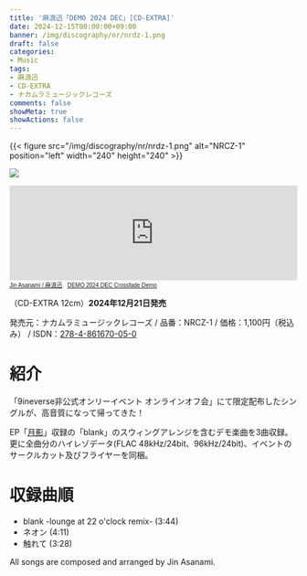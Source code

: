 ```yaml
---
title: '麻浪迅「DEMO 2024 DEC」[CD-EXTRA]'
date: 2024-12-15T00:00:00+09:00
banner: /img/discography/nr/nrdz-1.png
draft: false
categories:
- Music
tags:
- 麻浪迅
- CD-EXTRA
- ナカムラミュージックレコーズ
comments: false
showMeta: true
showActions: false
---
```


{{< figure src="/img/discography/nr/nrdz-1.png" alt="NRCZ-1" position="left" width="240" height="240" >}}

<a href="https://nmimusic.booth.pm/items/6371255" target="_blank"><img src="/img/banner/nmi_music_store.png"></a>

<iframe width="100%" height="166" scrolling="no" frameborder="no" allow="autoplay" src="https://w.soundcloud.com/player/?url=https%3A//api.soundcloud.com/tracks/1969887727&color=%234ec8ca&auto_play=false&hide_related=false&show_comments=true&show_user=true&show_reposts=false&show_teaser=true"></iframe><div style="font-size: 10px; color: #cccccc;line-break: anywhere;word-break: normal;overflow: hidden;white-space: nowrap;text-overflow: ellipsis; font-family: Interstate,Lucida Grande,Lucida Sans Unicode,Lucida Sans,Garuda,Verdana,Tahoma,sans-serif;font-weight: 100;"><a href="https://soundcloud.com/hayatehay" title="Jin Asanami / 麻浪迅">Jin Asanami / 麻浪迅</a> · <a href="https://soundcloud.com/hayatehay/demo-2024-dec-crossfade-demo" title="DEMO 2024 DEC Crossfade Demo" target="_blank">DEMO 2024 DEC Crossfade Demo</a></div>

（CD-EXTRA 12cm）**2024年12月21日発売**

発売元：ナカムラミュージックレコーズ / 品番：NRCZ-1 / 価格：1,100円（税込み） / ISDN：[278-4-861670-05-0](https://isdn.jp/2784861670050)

# 紹介
「9ineverse非公式オンリーイベント オンラインオフ会」にて限定配布したシングルが、高音質になって帰ってきた！

EP「[月影](/music/nrch-1)」収録の「blank」のスウィングアレンジを含むデモ楽曲を3曲収録。更に全曲分のハイレゾデータ(FLAC 48kHz/24bit、96kHz/24bit)、イベントのサークルカット及びフライヤーを同梱。

# 収録曲順
- blank -lounge at 22 o'clock remix- (3:44)
- ネオン (4:11)
- 触れて (3:28)

All songs are composed and arranged by Jin Asanami.
